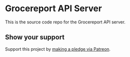 # Grocereport API Server  

This is the source code repo for the Grocereport API server.  

## Show your support  

Support this project by [making a pledge via Patreon](https://www.patreon.com/jmg1138).  
